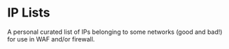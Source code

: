 # IP Lists

A personal curated list of IPs belonging to some networks (good and bad!) for use in WAF and/or firewall.
